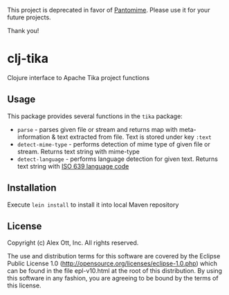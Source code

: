 This project is deprecated in favor of
[Pantomime](https://github.com/michaelklishin/pantomime).  Please use it for your future
projects.

Thank you!

# clj-tika

Clojure interface to Apache Tika project functions

## Usage

This package provides several functions in the `tika` package:

* `parse` - parses given file or stream and returns map with meta-information & text
   extracted from file.  Text is stored under key `:text`
* `detect-mime-type` - performs detection of mime type of given file or stream. Returns
   text string with mime-type
* `detect-language` - performs language detection for given text.  Returns text string
   with [ISO 639 language code](http://www.w3.org/WAI/ER/IG/ert/iso639.htm)

## Installation

Execute `lein install` to install it into local Maven repository 

## License

Copyright (c) Alex Ott, Inc. All rights reserved.

The use and distribution terms for this software are covered by the Eclipse Public License
1.0 (http://opensource.org/licenses/eclipse-1.0.php) which can be found in the file
epl-v10.html at the root of this distribution. By using this software in any fashion, you
are agreeing to be bound by the terms of this license.
